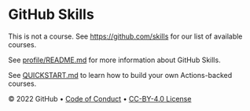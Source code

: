 # GitHub Skills

This is not a course. See https://github.com/skills for our list of available courses.

See [profile/README.md](profile/README.md) for more information about GitHub Skills.

See [QUICKSTART.md](QUICKSTART.md) to learn how to build your own Actions-backed courses.

&copy; 2022 GitHub &bull; [Code of Conduct](https://www.contributor-covenant.org/version/2/1/code_of_conduct/code_of_conduct.md) &bull; [CC-BY-4.0 License](LICENSE)
